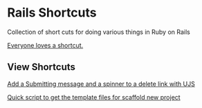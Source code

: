 # Rails Shortcuts
Collection of short cuts for doing various things in Ruby on Rails

[Everyone loves a shortcut.](https://www.youtube.com/watch?v=ixzomwAolss)


## View Shortcuts

[Add a Submitting message and a spinner to a delete link with UJS](https://gitlab.com/adam21e/rails_shortcuts/-/blob/master/views/spinner_on_delete.md)
 

[Quick script to get the template files for scaffold new project](https://gitlab.com/adam21e/rails_shortcuts/-/blob/master/views/template_scaffold.md)

